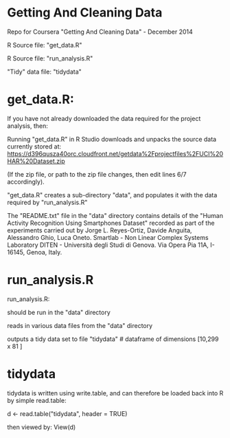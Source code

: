 Getting And Cleaning Data
=========================

Repo for Coursera "Getting And Cleaning Data" - December 2014

R Source file: "get_data.R"

R Source file: "run_analysis.R"

"Tidy" data file: "tidydata"

get_data.R:
===========
If you have not already downloaded the data required for the project analysis, then:

Running "get_data.R" in R Studio downloads and unpacks the source data currently stored at:
https://d396qusza40orc.cloudfront.net/getdata%2Fprojectfiles%2FUCI%20HAR%20Dataset.zip

(If the zip file, or path to the zip file changes, then edit lines 6/7 accordingly).

"get_data.R" creates a sub-directory "data", and populates it with the data required by "run_analysis.R"

The "README.txt" file in the "data" directory contains details of the "Human Activity Recognition Using Smartphones Dataset"
recorded as part of the experiments carried out by Jorge L. Reyes-Ortiz, Davide Anguita, Alessandro Ghio, Luca Oneto.
Smartlab - Non Linear Complex Systems Laboratory
DITEN - Università degli Studi di Genova.
Via Opera Pia 11A, I-16145, Genoa, Italy.

run_analysis.R
==============

run_analysis.R:

  should be run in the "data" directory

  reads in various data files from the "data" directory 

  outputs a tidy data set to file "tidydata"                    # dataframe of dimensions [10,299 x 81 ]
  
tidydata
========

tidydata is written using write.table, and can therefore be loaded back into R by simple read.table:

d <- read.table("tidydata", header = TRUE)

then viewed by:
View(d)


